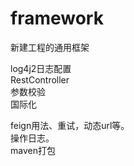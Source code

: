 # framework
新建工程的通用框架

log4j2日志配置  
RestController  
参数校验  
国际化  

feign用法、重试，动态url等。  
操作日志。  
maven打包  
